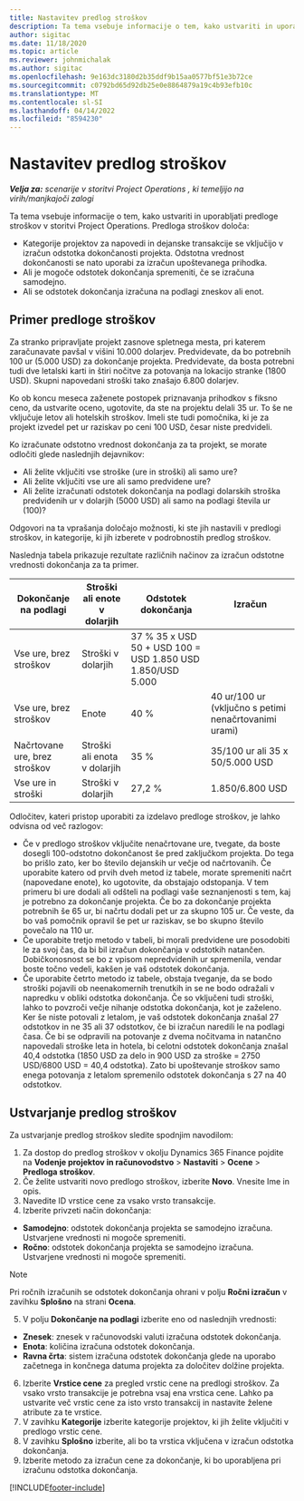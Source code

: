 ```yaml
---
title: Nastavitev predlog stroškov
description: Ta tema vsebuje informacije o tem, kako ustvariti in uporabljati predloge stroškov v storitvi Project Operations.
author: sigitac
ms.date: 11/18/2020
ms.topic: article
ms.reviewer: johnmichalak
ms.author: sigitac
ms.openlocfilehash: 9e163dc3180d2b35ddf9b15aa0577bf51e3b72ce
ms.sourcegitcommit: c0792bd65d92db25e0e8864879a19c4b93efb10c
ms.translationtype: MT
ms.contentlocale: sl-SI
ms.lasthandoff: 04/14/2022
ms.locfileid: "8594230"
---
```

# <a name="set-up-cost-templates"></a>Nastavitev predlog stroškov

_**Velja za:** scenarije v storitvi Project Operations , ki temeljijo na virih/manjkajoči zalogi_


Ta tema vsebuje informacije o tem, kako ustvariti in uporabljati predloge stroškov v storitvi Project Operations. Predloga stroškov določa:

- Kategorije projektov za napovedi in dejanske transakcije se vključijo v izračun odstotka dokončanosti projekta. Odstotna vrednost dokončanosti se nato uporabi za izračun upoštevanega prihodka.
- Ali je mogoče odstotek dokončanja spremeniti, če se izračuna samodejno.
- Ali se odstotek dokončanja izračuna na podlagi zneskov ali enot.

## <a name="cost-template-example"></a>Primer predloge stroškov

Za stranko pripravljate projekt zasnove spletnega mesta, pri katerem zaračunavate pavšal v višini 10.000 dolarjev. Predvidevate, da bo potrebnih 100 ur (5.000 USD) za dokončanje projekta. Predvidevate, da bosta potrebni tudi dve letalski karti in štiri nočitve za potovanja na lokacijo stranke (1800 USD). Skupni napovedani stroški tako znašajo 6.800 dolarjev.

Ko ob koncu meseca zaženete postopek priznavanja prihodkov s fiksno ceno, da ustvarite oceno, ugotovite, da ste na projektu delali 35 ur. To še ne vključuje letov ali hotelskih stroškov. Imeli ste tudi pomočnika, ki je za projekt izvedel pet ur raziskav po ceni 100 USD, česar niste predvideli.

Ko izračunate odstotno vrednost dokončanja za ta projekt, se morate odločiti glede naslednjih dejavnikov:

- Ali želite vključiti vse stroške (ure in stroški) ali samo ure?
- Ali želite vključiti vse ure ali samo predvidene ure?
- Ali želite izračunati odstotek dokončanja na podlagi dolarskih stroška predvidenih ur v dolarjih (5000 USD) ali samo na podlagi števila ur (100)?

Odgovori na ta vprašanja določajo možnosti, ki ste jih nastavili v predlogi stroškov, in kategorije, ki jih izberete v podrobnostih predlog stroškov.

Naslednja tabela prikazuje rezultate različnih načinov za izračun odstotne vrednosti dokončanja za ta primer.

| Dokončanje na podlagi | Stroški ali enote v dolarjih | Odstotek dokončanja | Izračun |
| --- | --- | --- | --- |
| Vse ure, brez stroškov | Stroški v dolarjih | 37 % 35 x USD 50 + USD 100 = USD 1.850 USD 1.850/USD 5.000 |
| Vse ure, brez stroškov | Enote | 40 % | 40 ur/100 ur (vključno s petimi nenačrtovanimi urami) |
| Načrtovane ure, brez stroškov | Stroški ali enota v dolarjih | 35 % | 35/100 ur ali 35 x 50/5.000 USD |
| Vse ure in stroški | Stroški v dolarjih | 27,2 % | 1.850/6.800 USD |

Odločitev, kateri pristop uporabiti za izdelavo predloge stroškov, je lahko odvisna od več razlogov:

- Če v predlogo stroškov vključite nenačrtovane ure, tvegate, da boste dosegli 100-odstotno dokončanost še pred zaključkom projekta. Do tega bo prišlo zato, ker bo število dejanskih ur večje od načrtovanih. Če uporabite katero od prvih dveh metod iz tabele, morate spremeniti načrt (napovedane enote), ko ugotovite, da obstajajo odstopanja. V tem primeru bi ure dodali ali odšteli na podlagi vaše seznanjenosti s tem, kaj je potrebno za dokončanje projekta. Če bo za dokončanje projekta potrebnih še 65 ur, bi načrtu dodali pet ur za skupno 105 ur. Če veste, da bo vaš pomočnik opravil še pet ur raziskav, se bo skupno število povečalo na 110 ur.
- Če uporabite tretjo metodo v tabeli, bi morali predvidene ure posodobiti le za svoj čas, da bi bil izračun dokončanja v odstotkih natančen. Dobičkonosnost se bo z vpisom nepredvidenih ur spremenila, vendar boste točno vedeli, kakšen je vaš odstotek dokončanja.
- Če uporabite četrto metodo iz tabele, obstaja tveganje, da se bodo stroški pojavili ob neenakomernih trenutkih in se ne bodo odražali v napredku v obliki odstotka dokončanja. Če so vključeni tudi stroški, lahko to povzroči večje nihanje odstotka dokončanja, kot je zaželeno. Ker še niste potovali z letalom, je vaš odstotek dokončanja znašal 27 odstotkov in ne 35 ali 37 odstotkov, če bi izračun naredili le na podlagi časa. Če bi se odpravili na potovanje z dvema nočitvama in natančno napovedali stroške leta in hotela, bi celotni odstotek dokončanja znašal 40,4 odstotka (1850 USD za delo in 900 USD za stroške = 2750 USD/6800 USD = 40,4 odstotka). Zato bi upoštevanje stroškov samo enega potovanja z letalom spremenilo odstotek dokončanja s 27 na 40 odstotkov.

## <a name="create-cost-templates"></a>Ustvarjanje predlog stroškov
Za ustvarjanje predlog stroškov sledite spodnjim navodilom:

1. Za dostop do predlog stroškov v okolju Dynamics 365 Finance pojdite na **Vodenje projektov in računovodstvo** > **Nastaviti** > **Ocene** > **Predloga stroškov**.
2. Če želite ustvariti novo predlogo stroškov, izberite **Novo**. Vnesite Ime in opis.
3. Navedite ID vrstice cene za vsako vrsto transakcije.
4. Izberite privzeti način dokončanja:

  - **Samodejno**: odstotek dokončanja projekta se samodejno izračuna. Ustvarjene vrednosti ni mogoče spremeniti.
  - **Ročno**: odstotek dokončanja projekta se samodejno izračuna. Ustvarjene vrednosti ni mogoče spremeniti.

  > [!NOTE]
  > Pri ročnih izračunih se odstotek dokončanja ohrani v polju **Ročni izračun** v zavihku **Splošno** na strani **Ocena**.

5. V polju **Dokončanje na podlagi** izberite eno od naslednjih vrednosti:

  - **Znesek**: znesek v računovodski valuti izračuna odstotek dokončanja.
  - **Enota**: količina izračuna odstotek dokončanja.
  - **Ravna črta**: sistem izračuna odstotek dokončanja glede na uporabo začetnega in končnega datuma projekta za določitev dolžine projekta.

6. Izberite **Vrstice cene** za pregled vrstic cene na predlogi stroškov. Za vsako vrsto transakcije je potrebna vsaj ena vrstica cene. Lahko pa ustvarite več vrstic cene za isto vrsto transakcij in nastavite želene atribute za te vrstice.
7. V zavihku **Kategorije** izberite kategorije projektov, ki jih želite vključiti v predlogo vrstic cene.
8. V zavihku **Splošno** izberite, ali bo ta vrstica vključena v izračun odstotka dokončanja.
9. Izberite metodo za izračun cene za dokončanje, ki bo uporabljena pri izračunu odstotka dokončanja.


[!INCLUDE[footer-include](../includes/footer-banner.md)]